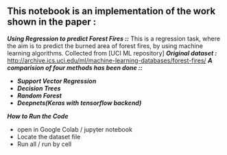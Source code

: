 ##  This notebook is an implementation of the work shown in the paper :



***Using Regression to predict Forest Fires ::*** 
This is a regression task, where the aim is to predict 
the burned area of forest fires, by using machine learning algorithms. 
Collected from [UCI ML repository]
***Original dataset :***
http://archive.ics.uci.edu/ml/machine-learning-databases/forest-fires/
***A comparision of four methods has been done ::***

* ***Support Vector Regression***
* ***Decision Trees***
* ***Random Forest***
* ***Deepnets(Keras with tensorflow backend)***

***How to Run the Code***
* open in Google Colab / jupyter notebook
* Locate the dataset file
* Run all / run by cell








